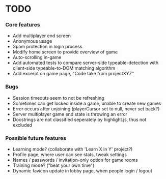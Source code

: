 # TODO

### Core features
* Add multiplayer end screen
* Anonymous usage
* Spam protection in login process
* Modify home screen to provide overview of game
* Auto-scrolling in-game
* Add automated tests to compare server-side typeable-detection with client-side typeable-to-DOM matching algorithm
* Add excerpt on game page, "Code take from projectXYZ"

### Bugs
* Session timeouts seem to not be refreshing
* Sometimes can get locked inside a game, unable to create new games
* Error occurs after unjoining (playerCursor set to null, never set back?)
* Server multiplayer game end state is throwing an error
* Docstrings are not classified seperately by highlight.js, thus not excluded

### Possible future features
* Learning mode? (collaborate with 'Learn X in Y' project?)
* Profile page, where user can see stats, tweak settings
* Names / passwords / invitation-only option for game rooms
* Training mode? ("beat your own time")
* Dynamic favicon update in lobby page, when people login / logout
